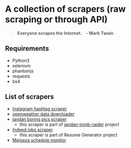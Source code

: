 # A collection of scrapers (raw scraping or through API)
> **Everyone scrapes the Internet.&nbsp;&nbsp;&nbsp; - Mark Twain**  
## Requirements
- Python3
- selenium
- phantomjs
- requests
- bs4
## List of scrapers
- [Instagram hashtag scraper](insta_scraper)
- [openweather data downloader](openweather_cron)
- [jandan boring pics scraper](https://github.com/ImmortalGarlic/jandan-tomb-raider/blob/master/crawler.ipynb)
  - this scraper is part of [jandan-tomb-raider](https://github.com/ImmortalGarlic/jandan-tomb-raider) project
- [Indeed jobs scraper](indeed_scraper)
  - this scraper is part of Resume Generator project
- [Meigaza schedule monitor](https://github.com/ImmortalGarlic/scrapers/tree/master/meigaza)
